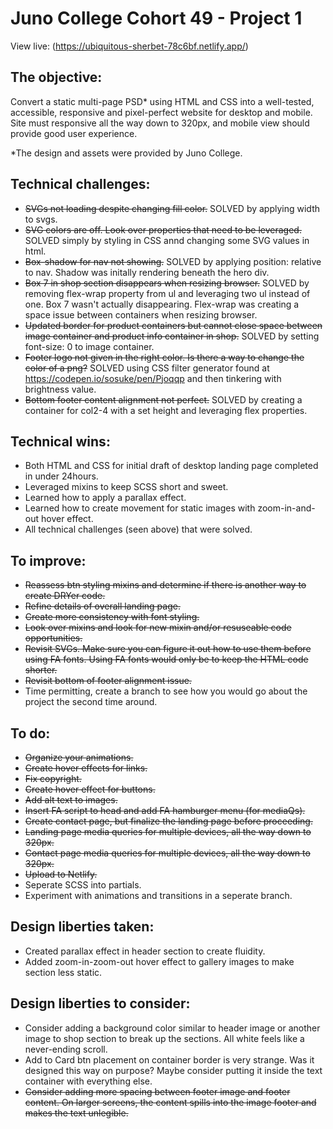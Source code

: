 # Juno College Cohort 49 - Project 1

View live: (https://ubiquitous-sherbet-78c6bf.netlify.app/)

## The objective: 

Convert a static multi-page PSD* using HTML and CSS into a well-tested, accessible, responsive and pixel-perfect website for desktop and mobile. Site must responsive all the way down to 320px, and mobile view should provide good user experience.  

*The design and assets were provided by Juno College. 

## Technical challenges: 
- ~~SVGs not loading despite changing fill color.~~ SOLVED by applying width to svgs. 
- ~~SVG colors are off. Look over properties that need to be leveraged.~~ SOLVED simply by styling in CSS annd changing some SVG values in html. 
- ~~Box-shadow for nav not showing.~~ SOLVED by applying position: relative to nav. Shadow was initally rendering beneath the hero div. 
- ~~Box 7 in shop section disappears when resizing browser.~~ SOLVED by removing flex-wrap property from ul and leveraging two ul instead of one. Box 7 wasn't actually disappearing. Flex-wrap was creating a space issue between containers when resizing browser. 
- ~~Updated border for product containers but cannot close space between image container and product info container in shop.~~ SOLVED by setting font-size: 0 to image container.
- ~~Footer logo not given in the right color. Is there a way to change the color of a png?~~ SOLVED using CSS filter generator found at https://codepen.io/sosuke/pen/Pjoqqp and then tinkering with brightness value. 
- ~~Bottom footer content alignment not perfect.~~ SOLVED by creating a container for col2-4 with a set height and leveraging flex properties. 

## Technical wins: 
- Both HTML and CSS for initial draft of desktop landing page completed in under 24hours.
- Leveraged mixins to keep SCSS short and sweet.  
- Learned how to apply a parallax effect.
- Learned how to create movement for static images with zoom-in-and-out hover effect. 
- All technical challenges (seen above) that were solved. 

## To improve:
- ~~Reassess btn styling mixins and determine if there is another way to create DRYer code.~~ 
- ~~Refine details of overall landing page.~~
- ~~Create more consistency with font styling.~~ 
- ~~Look over mixins and look for new mixin and/or resuseable code opportunities.~~ 
- ~~Revisit SVGs. Make sure you can figure it out how to use them before using FA fonts. Using FA fonts would only be to keep the HTML code shorter.~~
- ~~Revisit bottom of footer alignment issue.~~
- Time permitting, create a branch to see how you would go about the project the second time around. 

## To do:
- ~~Organize your animations.~~
- ~~Create hover effects for links.~~ 
- ~~Fix copyright.~~
- ~~Create hover effect for buttons.~~ 
- ~~Add alt text to images.~~
- ~~Insert FA script to head and add FA hamburger menu (for mediaQs).~~ 
- ~~Create contact page, but finalize the landing page before proceeding.~~
- ~~Landing page media queries for multiple devices, all the way down to 320px.~~ 
- ~~Contact page media queries for multiple devices, all the way down to 320px.~~
- ~~Upload to Netlify.~~
- Seperate SCSS into partials. 
- Experiment with animations and transitions in a seperate branch.

## Design liberties taken: 

- Created parallax effect in header section to create fluidity. 
- Added zoom-in-zoom-out hover effect to gallery images to make section less static. 

## Design liberties to consider:

- Consider adding a background color similar to header image or another image to shop section to break up the sections. All white feels like a never-ending scroll. 
- Add to Card btn placement on container border is very strange. Was it designed this way on purpose? Maybe consider putting it inside the text container with everything else. 
- ~~Consider adding more spacing between footer image and footer content. On larger screens, the content spills into the image footer and makes the text unlegible.~~




